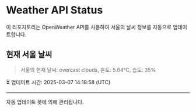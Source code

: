 
# Weather API Status

이 리포지토리는 OpenWeather API를 사용하여 서울의 날씨 정보를 자동으로 업데이트합니다.

## 현재 서울 날씨
> 서울의 현재 날씨: overcast clouds, 온도: 5.64°C, 습도: 35%

⏳ 업데이트 시간: 2025-03-07 14:18:58 (UTC)

---
자동 업데이트 봇에 의해 관리됩니다.
